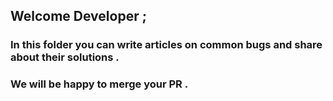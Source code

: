 
## Welcome Developer ;

### In this folder you can write articles on common bugs and share about their solutions .

### We will be happy to merge your PR .
